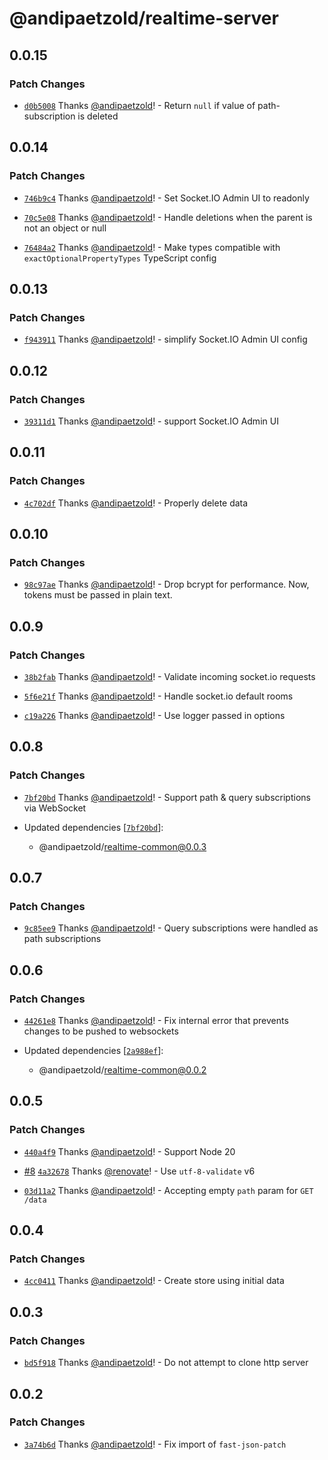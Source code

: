 # @andipaetzold/realtime-server

## 0.0.15

### Patch Changes

- [`d0b5008`](https://github.com/andipaetzold/realtime/commit/d0b50086bafb63e3c2c8f4dac7f83a51e3270ead) Thanks [@andipaetzold](https://github.com/andipaetzold)! - Return `null` if value of path-subscription is deleted

## 0.0.14

### Patch Changes

- [`746b9c4`](https://github.com/andipaetzold/realtime/commit/746b9c489fd82d844ae2005471822f920a2c42dd) Thanks [@andipaetzold](https://github.com/andipaetzold)! - Set Socket.IO Admin UI to readonly

- [`70c5e08`](https://github.com/andipaetzold/realtime/commit/70c5e08c125c1d7075dc2e771369d9588090c0ff) Thanks [@andipaetzold](https://github.com/andipaetzold)! - Handle deletions when the parent is not an object or null

- [`76484a2`](https://github.com/andipaetzold/realtime/commit/76484a27b650c93e6259446c0276ceb3b0cb7e11) Thanks [@andipaetzold](https://github.com/andipaetzold)! - Make types compatible with `exactOptionalPropertyTypes` TypeScript config

## 0.0.13

### Patch Changes

- [`f943911`](https://github.com/andipaetzold/realtime/commit/f9439119d347656118dabb12356c9501bdd2c3d6) Thanks [@andipaetzold](https://github.com/andipaetzold)! - simplify Socket.IO Admin UI config

## 0.0.12

### Patch Changes

- [`39311d1`](https://github.com/andipaetzold/realtime/commit/39311d146c41108578e28699cd0df83464828de9) Thanks [@andipaetzold](https://github.com/andipaetzold)! - support Socket.IO Admin UI

## 0.0.11

### Patch Changes

- [`4c702df`](https://github.com/andipaetzold/realtime/commit/4c702dfaa61ad73c25065cf06e8961e3bbd76932) Thanks [@andipaetzold](https://github.com/andipaetzold)! - Properly delete data

## 0.0.10

### Patch Changes

- [`98c97ae`](https://github.com/andipaetzold/realtime/commit/98c97ae9a38840c561d45ecb498ccf19f1d1d914) Thanks [@andipaetzold](https://github.com/andipaetzold)! - Drop bcrypt for performance. Now, tokens must be passed in plain text.

## 0.0.9

### Patch Changes

- [`38b2fab`](https://github.com/andipaetzold/realtime/commit/38b2fab09ff4035640ea9fa3e0cf3017a1cbd5b5) Thanks [@andipaetzold](https://github.com/andipaetzold)! - Validate incoming socket.io requests

- [`5f6e21f`](https://github.com/andipaetzold/realtime/commit/5f6e21f8ea5c13fd9ccac3fa89acea8968ce9d2d) Thanks [@andipaetzold](https://github.com/andipaetzold)! - Handle socket.io default rooms

- [`c19a226`](https://github.com/andipaetzold/realtime/commit/c19a22618aaecee0f36372a9cfcdb3471e17aaea) Thanks [@andipaetzold](https://github.com/andipaetzold)! - Use logger passed in options

## 0.0.8

### Patch Changes

- [`7bf20bd`](https://github.com/andipaetzold/realtime/commit/7bf20bdadfbb541e27a27014382b9403a34e351e) Thanks [@andipaetzold](https://github.com/andipaetzold)! - Support path & query subscriptions via WebSocket

- Updated dependencies [[`7bf20bd`](https://github.com/andipaetzold/realtime/commit/7bf20bdadfbb541e27a27014382b9403a34e351e)]:
  - @andipaetzold/realtime-common@0.0.3

## 0.0.7

### Patch Changes

- [`9c85ee9`](https://github.com/andipaetzold/realtime/commit/9c85ee956b0b1eb86a7381101ae75c9ed2b705f7) Thanks [@andipaetzold](https://github.com/andipaetzold)! - Query subscriptions were handled as path subscriptions

## 0.0.6

### Patch Changes

- [`44261e8`](https://github.com/andipaetzold/realtime/commit/44261e83bac595c5f4b50a7beaaf3f8eedacc823) Thanks [@andipaetzold](https://github.com/andipaetzold)! - Fix internal error that prevents changes to be pushed to websockets

- Updated dependencies [[`2a988ef`](https://github.com/andipaetzold/realtime/commit/2a988ef1968586eee63195ed82f90a419902a06d)]:
  - @andipaetzold/realtime-common@0.0.2

## 0.0.5

### Patch Changes

- [`440a4f9`](https://github.com/andipaetzold/realtime/commit/440a4f9cd7c9eaeacd33844ae651efa4d3d95186) Thanks [@andipaetzold](https://github.com/andipaetzold)! - Support Node 20

- [#8](https://github.com/andipaetzold/realtime/pull/8) [`4a32678`](https://github.com/andipaetzold/realtime/commit/4a32678fd17e1913dffa87595a2b3e00ae1d79be) Thanks [@renovate](https://github.com/apps/renovate)! - Use `utf-8-validate` v6

- [`03d11a2`](https://github.com/andipaetzold/realtime/commit/03d11a2ffe13d88c39ab7efe7ef8db1224fdfbf6) Thanks [@andipaetzold](https://github.com/andipaetzold)! - Accepting empty `path` param for `GET /data`

## 0.0.4

### Patch Changes

- [`4cc0411`](https://github.com/andipaetzold/realtime/commit/4cc04118d93a040719a715be4ef91f650cedc22d) Thanks [@andipaetzold](https://github.com/andipaetzold)! - Create store using initial data

## 0.0.3

### Patch Changes

- [`bd5f918`](https://github.com/andipaetzold/realtime/commit/bd5f9180034ba774a86c6bb46c52dea11badf2be) Thanks [@andipaetzold](https://github.com/andipaetzold)! - Do not attempt to clone http server

## 0.0.2

### Patch Changes

- [`3a74b6d`](https://github.com/andipaetzold/realtime/commit/3a74b6ddd515057c71f327386188b4fb8a079a94) Thanks [@andipaetzold](https://github.com/andipaetzold)! - Fix import of `fast-json-patch`
